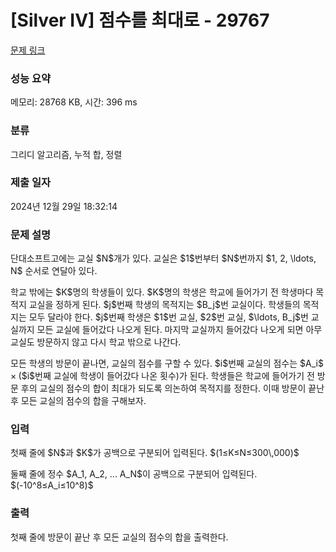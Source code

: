 # [Silver IV] 점수를 최대로 - 29767 

[문제 링크](https://www.acmicpc.net/problem/29767) 

### 성능 요약

메모리: 28768 KB, 시간: 396 ms

### 분류

그리디 알고리즘, 누적 합, 정렬

### 제출 일자

2024년 12월 29일 18:32:14

### 문제 설명

<p>단대소프트고에는 교실 $N$개가 있다. 교실은 $1$번부터 $N$번까지 $1, 2, \ldots, N$ 순서로 연달아 있다. </p>

<p>학교 밖에는 $K$명의 학생들이 있다. $K$명의 학생은 학교에 들어가기 전 학생마다 목적지 교실을 정하게 된다. $j$번째 학생의 목적지는 $B_j$번 교실이다. 학생들의 목적지는 모두 달라야 한다. $j$번째 학생은 $1$번 교실, $2$번 교실, $\ldots, B_j$번 교실까지 모든 교실에 들어갔다 나오게 된다. 마지막 교실까지 들어갔다 나오게 되면 아무 교실도 방문하지 않고 다시 학교 밖으로 나간다.</p>

<p>모든 학생의 방문이 끝나면, 교실의 점수를 구할 수 있다. $i$번째 교실의 점수는 $A_i$ ×<b> </b>($i$번째 교실에 학생이 들어갔다 나온 횟수)가 된다. 학생들은 학교에 들어가기 전 방문 후의 교실의 점수의 합이 최대가 되도록 의논하여 목적지를 정한다. 이때 방문이 끝난 후 모든 교실의 점수의 합을 구해보자. </p>

### 입력 

 <p>첫째 줄에 $N$과 $K$가 공백으로 구분되어 입력된다. $(1≤K≤N≤300\,000)$</p>

<p>둘째 줄에 정수 $A_1, A_2, ... A_N$이 공백으로 구분되어 입력된다. $(-10^8≤A_i≤10^8)$</p>

### 출력 

 <p>첫째 줄에 방문이 끝난 후 모든 교실의 점수의 합을 출력한다.</p>

